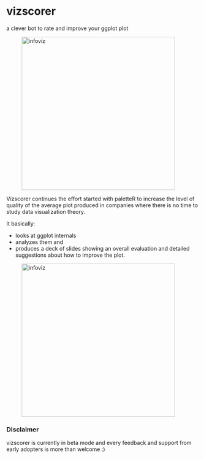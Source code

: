 # vizscorer
a clever bot to rate and improve your ggplot plot

<a href="http://www.andreacirillo.com/images/vizscorer_viz.001.png" ><figure class= "post_image" >
<img src="http://www.andreacirillo.com/images/vizscorer_viz.001.png"  alt="infoviz" style="width: 400px;"/>
</figure></a>

Vizscorer continues the effort started with paletteR to increase the level of quality of the average plot produced in companies where there is no time to study data visualization theory.

It basically:

- looks at ggplot internals 
- analyzes them and 
- produces a deck of slides showing an overall evaluation and detailed suggestions about how to improve the plot.

<a href="http://www.andreacirillo.com/images/vizscorer_demo.gif" ><figure class= "post_image" >
<img src="http://www.andreacirillo.com/images/vizscorer_demo.gif"  alt="infoviz" style="width: 400px;"/>
</figure></a>


### Disclaimer

vizscorer is currently in beta mode and every feedback and support from early adopters is more than welcome :)